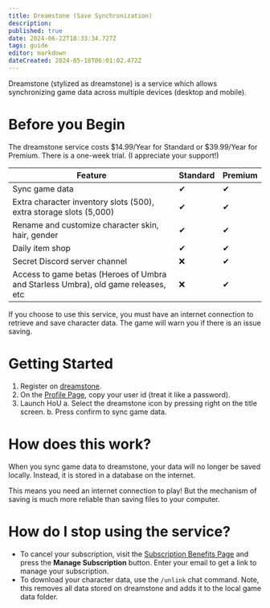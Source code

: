 ```yaml
---
title: Dreamstone (Save Synchronization)
description: 
published: true
date: 2024-06-22T18:33:34.727Z
tags: guide
editor: markdown
dateCreated: 2024-05-18T06:01:02.472Z
---
```


Dreamstone (stylized as dreamstone) is a service which allows synchronizing game data across multiple devices (desktop and mobile).

# Before you Begin
The dreamstone service costs $14.99/Year for Standard or $39.99/Year for Premium. There is a one-week trial. (I appreciate your support!) 

|Feature|Standard|Premium|
|-|-|-|
|Sync game data|✔|✔|
|Extra character inventory slots (500), extra storage slots (5,000)|✔|✔|
|Rename and customize character skin, hair, gender|✔|✔|
|Daily item shop|✔|✔|
|Secret Discord server channel|❌|✔|
|Access to game betas (Heroes of Umbra and Starless Umbra), old game releases, etc|❌|✔|

If you choose to use this service, you must have an internet connection to retrieve and save character data. The game will warn you if there is an issue saving.

# Getting Started
1. Register on [dreamstone](https://dreamstone.alcuria.net/).
2. On the [Profile Page](https://dreamstone.alcuria.net/profile), copy your user id (treat it like a password).
3. Launch HoU
	a. Select the dreamstone icon by pressing right on the title screen.
  b. Press confirm to sync game data.
  
# How does this work?
When you sync game data to dreamstone, your data will no longer be saved locally. Instead, it is stored in a database on the internet.

This means you need an internet connection to play! But the mechanism of saving is much more reliable than saving files to your computer.

# How do I stop using the service?
* To cancel your subscription, visit the [Subscription Benefits Page](https://dreamstone.alcuria.net/subscriptions/complete) and press the **Manage Subscription** button. Enter your email to get a link to manage your subscription. 
* To download your character data, use the `/unlink` chat command. Note, this removes all data stored on dreamstone and adds it to the local game data folder.